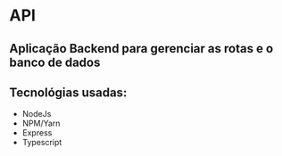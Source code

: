 # API 

## Aplicação Backend para gerenciar as rotas e o banco de dados 

## Tecnológias usadas:

- NodeJs
- NPM/Yarn
- Express
- Typescript